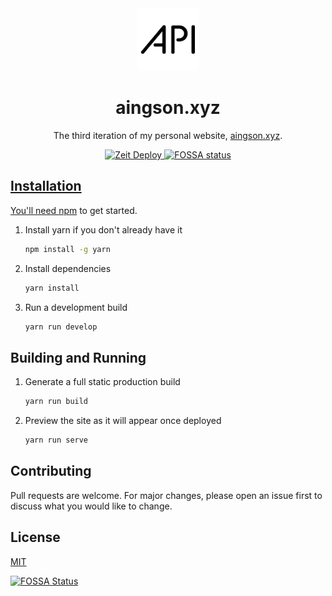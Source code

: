 <div align="center">
  <img alt="Logo" src="https://github.com/ADMARIl/aingson.xyz/raw/develop/src/images/logo.png" width="100" />
   
   
</div>

<h1 align="center">
   aingson.xyz
</h1>

<p align="center">
   The third iteration of my personal website, <a href="https://aingson.xyz" target="_blank">aingson.xyz</a>.
   </p>
<div = align="center">
   <a href="https://zeit.co/import/project?template=https://github.com/ADMARIl/aingson.xyz/tree/master" target="_blank">
    <img src="https://zeit.co/button" alt="Zeit Deploy" />
  </a>
  <a href="https://app.fossa.io/projects/git%2Bgithub.com%2FADMARIl%2Faingson.xyz?ref=badge_shield" target="_blank">
    <img src="https://app.fossa.io/api/projects/git%2Bgithub.com%2FADMARIl%2Faingson.xyz.svg?type=shield" alt="FOSSA status" />
  </div>

## Installation

You'll need [npm](https://nodejs.org/en/) to get started.

1. Install yarn if you don't already have it

   ```bash
   npm install -g yarn
   ```

2. Install dependencies

   ```bash
   yarn install
   ```

3. Run a development build

   ```bash
   yarn run develop
   ```

## Building and Running

1. Generate a full static production build

   ```bash
   yarn run build
   ```

2. Preview the site as it will appear once deployed

   ```bash
   yarn run serve
   ```

## Contributing

Pull requests are welcome. For major changes, please open an issue first to discuss what you would like to change.

## License

[MIT](https://choosealicense.com/licenses/mit/)


[![FOSSA Status](https://app.fossa.io/api/projects/git%2Bgithub.com%2FADMARIl%2Faingson.xyz.svg?type=large)](https://app.fossa.io/projects/git%2Bgithub.com%2FADMARIl%2Faingson.xyz?ref=badge_large)
